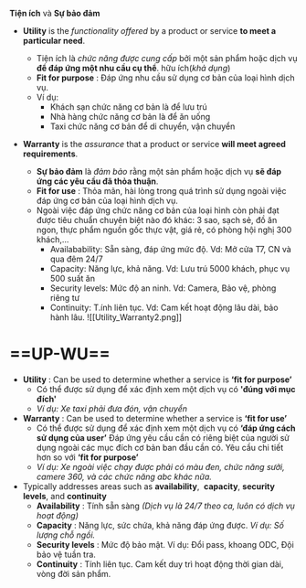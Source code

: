 **Tiện ích** và **Sự bảo đảm**
- **Utility** is the *functionality offered* by a product or service **to meet a particular need**.
	- Tiện ích là *chức năng được cung cấp* bởi một sản phẩm hoặc dịch vụ **để đáp ứng một nhu cầu cụ thể**. hữu ích(*khả dụng*)
	- **Fit for purpose** : Đáp ứng nhu cầu sử dụng cơ bản của loại hình dịch vụ.
	- Ví dụ: 
		- Khách sạn chức năng cơ bản là để lưu trú
		- Nhà hàng chức năng cơ bản là để ăn uống
		- Taxi chức năng cơ bản để di chuyển, vận chuyển

- **Warranty** is the *assurance* that a product or service **will meet agreed requirements**.
	- **Sự bảo đảm** là *đảm bảo* rằng một sản phẩm hoặc dịch vụ **sẽ đáp ứng các yêu cầu đã thỏa thuận**.
	- **Fit for use** : Thỏa mãn, hài lòng trong quá trình sử dụng ngoài việc đáp ứng cơ bản của loại hình dịch vụ.
	- Ngoài việc đáp ứng chức năng cơ bản của loại hình còn phải đạt được tiêu chuẩn chuyên biệt nào đó khác: 3 sao, sạch sẻ, đồ ăn ngon, thực phẩm nguồn gốc thực vật, giá rẻ, có phòng hội nghị 300 khách,...
		- Availabability: Sẵn sàng, đáp ứng mức độ. Vd: Mở cửa T7, CN và qua đêm 24/7		
		- Capacity: Năng lực, khả năng. Vd: Lưu trú 5000 khách, phục vụ 500 suất ăn
		- Security levels: Mức độ an ninh. Vd: Camera, Bảo vệ, phòng riêng tư
		- Continuity: T.ính liên tục. Vd: Cam kết hoạt động lâu dài, bảo hành lâu.
![[Utility_Warranty2.png]]
# **==UP-WU==**
- **Utility** : Can be used to determine whether a service is **‘fit for purpose’**
	- Có thể được sử dụng để xác định xem một dịch vụ có **'đúng với mục đích'**
	- *Ví dụ: Xe taxi phải đưa đón, vận chuyển*
- **Warranty** : Can be used to determine whether a service is **‘fit for use’**
	- Có thể được sử dụng để xác định xem một dịch vụ có **‘đáp ứng cách sử dụng của user’** Đáp ứng yêu cầu cần có riêng biệt của người sử dụng ngoài các mục đích cơ bản ban đầu cần có. Yêu cầu chi tiết hơn so với **‘fit for purpose’**
	- *Ví dụ: Xe ngoài việc chạy được phải có màu đen, chức năng sưởi, camere 360, và các chức năng abc khác nữa.*
- Typically addresses areas such as **availability**,  **capacity**, **security levels**, and **continuity**
	- **Availability** : Tính sẵn sàng *(Dịch vụ là 24/7 theo ca, luôn có dịch vụ hoạt động)*
	- **Capacity** : Năng lực, sức chứa, khả năng đáp ứng được. *Ví dụ: Số lượng chỗ ngồi.*
	- **Security levels** : Mức độ bảo mật. Ví dụ: Đổi pass, khoang ODC, Đội bảo vệ tuần tra.
	- **Continuity** : Tính liên tục. Cam kết duy trì hoạt động thời gian dài, vòng đời sản phẩm.
